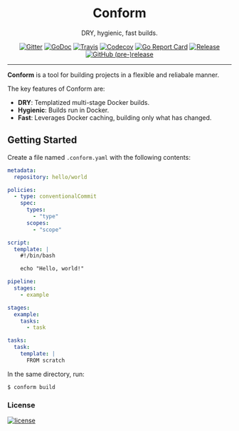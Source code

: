 <p align="center">
  <h1 align="center">Conform</h1>
  <p align="center">DRY, hygienic, fast builds.</p>
  <p align="center">
    <a href="https://gitter.im/autonomy/conform"><img alt="Gitter" src="https://img.shields.io/gitter/room/autonomy/conform.svg?style=flat-square"></a>
    <a href="https://godoc.org/github.com/autonomy/conform"><img alt="GoDoc" src="http://img.shields.io/badge/godoc-reference-blue.svg?style=flat-square"></a>
    <a href="https://travis-ci.org/autonomy/conform"><img alt="Travis" src="https://img.shields.io/travis/autonomy/conform.svg?style=flat-square"></a>
    <a href="https://codecov.io/gh/autonomy/conform"><img alt="Codecov" src="https://img.shields.io/codecov/c/github/autonomy/conform.svg?style=flat-square"></a>
    <a href="https://goreportcard.com/report/github.com/autonomy/conform"><img alt="Go Report Card" src="https://goreportcard.com/badge/github.com/autonomy/conform?style=flat-square"></a>
    <a href="https://github.com/autonomy/conform/releases/latest"><img alt="Release" src="https://img.shields.io/github/release/autonomy/conform.svg?style=flat-square"></a>
    <a href="https://github.com/autonomy/conform/releases/latest"><img alt="GitHub (pre-)release" src="https://img.shields.io/github/release/autonomy/conform/all.svg?style=flat-square"></a>
  </p>
</p>

---

**Conform** is a tool for building projects in a flexible and reliabale manner.

The key features of Conform are:
-   **DRY**: Templatized multi-stage Docker builds.
-   **Hygienic**: Builds run in Docker.
-   **Fast**: Leverages Docker caching, building only what has changed.

Getting Started
---------------
Create a file named `.conform.yaml` with the following contents:
```yaml
metadata:
  repository: hello/world

policies:
  - type: conventionalCommit
    spec:
      types:
        - "type"
      scopes:
        - "scope"

script:
  template: |
    #!/bin/bash

    echo "Hello, world!"

pipeline:
  stages:
    - example

stages:
  example:
    tasks:
      - task

tasks:
  task:
    template: |
      FROM scratch
```

In the same directory, run:
```
$ conform build
```

### License
[![license](https://img.shields.io/github/license/autonomy/conform.svg?style=flat-square)](https://github.com/autonomy/conform/blob/master/LICENSE)
